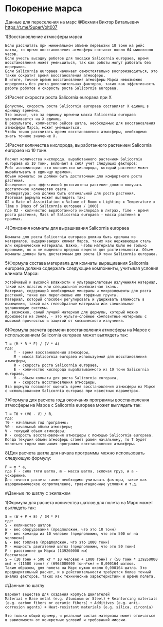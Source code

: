 # Покорение марса
Данные для переселения на марс 
@Вохмин Виктор Витальевич https://t.me/SuperVolt007

1)Восстановление атмосферы марса
```  Время восстановления атмосферы Марса зависит от массы планеты и объема перевозки на шатле Salicornia europaea. 
Если рассчитать при минимальном объеме перевозки 10 тонн на рейс шатла, то время восстановления атмосферы составит около 64 миллионов часов.
Если учесть высадку роботов для посадки Salicornia europaea, время восстановления может уменьшиться, так как роботы могут работать без перерывов. 
Если Salicornia europaea начинает самостоятельно воспроизводиться, это также сократит время восстановления атмосферы.
В итоге, точное время восстановления атмосферы Марса невозможно определить без учета дополнительных факторов, таких как эффективность работы роботов и скорость роста Salicornia europaea.
```
2)Расчет скорости роста Salicornia europaea при X
```
Допустим, скорость роста Salicornia europaea составляет X единиц в единицу времени. 
Это значит, что за единицу времени масса Salicornia europaea увеличивается на X единиц. 
В результате, количество рейсов шатла, необходимых для восстановления атмосферы Марса, может уменьшиться. 
Чтобы точно рассчитать время восстановления атмосферы, необходимо знать точное значение X.
```
3)Расчет количества кислорода, выработанного растением Salicornia europaea из 10 тонн.
```
Расчет количества кислорода, выработанного растением Salicornia europaea из 10 тонн, включает в себя учет следующих факторов:
Рейт ассимиляции: это количество кислорода, который растение может вырабатывать в единицу времени.
Объем комнаты: он должен быть достаточным для комфортного роста растения.
Освещение: для эффективной фотосинтезы растение должно получать достаточное количество света.
Температура: она должна быть оптимальной для роста растения.
Итоговая формула может выглядеть так:
O2 = Rate of Assimilation x Volume of Room x Lighting x Temperature x Time x (Mass of Salicornia europaea / 1000)
где O2 - количество выработанного кислорода в литрах, Time - время роста растения, Mass of Salicornia europaea - масса растения в граммах.
```
4)Описания комнаты для вырашивания Salicornia europaea
```
Комната для роста Salicornia europaea должна быть сделана из материалов, выдерживающих климат Марса, таких как нержавеющая сталь или керамические материалы. Важно, чтобы материалы были не только прочными, но и не выделяли вредных веществ для растительности. Объем комнаты должен быть достаточным для роста 10 тонн Salicornia europaea.
```
5)Формула состава материала для комнаты выращивания Salicornia europaea должна содержать следующие компоненты, учитывая условия климата Марса:
```
Устойчивый к высокой влажности и ультрафиолетовым излучениям материал, такой как пластик или специальная композитная ткань.
Материал, содержащий необходимые минералы и микроэлементы для роста растений, такие как перегноевые или торфяные грунты.
Материал, который способен регулировать и удерживать влажность в помещении, такой как гелеобразные материалы или специальные увлажняющие системы.
И, возможно, самый лучший материал для формулы, который можно произвести на Земле, - это мульти-слойные композитные материалы с высокой прочностью и защитой от космического излучения.
```
6)Формула расчета времени восстановления атмосферы на Марсе с использованием Salicornia europaea может выглядеть так:
```
T = (M * R * E) / (V * A)
где:
    T - время восстановления атмосферы,
    M - масса Salicornia europaea используемой для восстановления атмосферы,
    R - скорость роста Salicornia europaea,
    E - количество кислорода вырабатываемого из 10 тонн Salicornia europaea,
    V - объем комнаты для роста Salicornia europaea,
    A - скорость восстановления атмосферы.
Эта формула позволяет оценить время восстановления атмосферы на Марсе с использованием Salicornia europaea при известных параметрах.
```
7)Формула для расчета года окончания программы восстановления атмосферы на Марсе с Salicornia europaea может выглядеть так:
```
T = T0 + (V0 - V) / R,
где:
T0 - начальный год программы;
V0 - начальный объем атмосферы;
V - текущий объем атмосферы;
R - скорость восстановления атмосферы с помощью Salicornia europaea.
Когда текущий объем атмосферы станет равен начальному, то T будет являться годом окончания программы восстановления атмосферы.
```
8)Для расчета шатла для начала программы можно использовать следующую формулу:
```
F = m * a,
где F - сила тяги шатла, m - масса шатла, включая груз, и a - ускорение.
Для точного расчета также необходимо учитывать факторы, такие как аэродинамическое сопротивление, гравитационные условия и т.д.
```
#Данные по шатлу с экипажем

1)Формула для расчета количества шатлов для полета на Марс может выглядеть так:
```
S = (W + P + E) / (M * F)
где:
S - количество шатлов
W - вес оборудования (предположим, что это 10 тонн)
P - вес команды из 10 человек (предположим, что это 500 кг на человека)
E - вес топлива (предположим, что это 1000 тонн)
M - мощность двигателей шатла (предположим, что это 50 тонн)
F - расстояние до Марса (139260000 км)
Рассчитаем:
S = (10 тонн + 500 кг * 10 человек + 1000 тонн) / (50 тонн * 139260000 км) = (11500 тонн) / (6963000000 тонн*км) = 0,000164 шатлов.
Таким образом, для полета на Марс нужно около 0,000164 шатла. Это предварительный расчет, и в действительности требуется более точный анализ факторов, таких как технические характеристики и время полета.
```
#Данные по шатлу 
```
Вариант вещества для создания корпуса двигателей 
Material = Base metal (e.g. Aluminum or Steel) + Reinforcing materials (e.g. carbon fibers or ceramic fibers) + Additives (e.g. anti-corrosion agents) + Heat-resistant materials (e.g. silica, zirconia)

Это только общий пример, и реальный состав материала может отличаться в зависимости от конкретных условий и требований миссии. 
````
